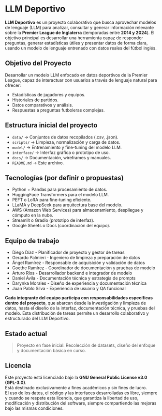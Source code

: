 # LLM Deportivo

**LLM Deportivo** es un proyecto colaborativo que busca aprovechar modelos de lenguaje (LLM) para analizar, consultar y generar información relevante sobre la **Premier League de Inglaterra** (temporadas entre **2014 y 2024**). El objetivo principal es desarrollar una herramienta capaz de responder preguntas, generar estadísticas útiles y presentar datos de forma clara, usando un modelo de lenguaje entrenado con datos reales del fútbol inglés.

## Objetivo del Proyecto

Desarrollar un modelo LLM enfocado en datos deportivos de la Premier League, capaz de interactuar con usuarios a través de lenguaje natural para ofrecer:
- Estadísticas de jugadores y equipos.
- Historiales de partidos.
- Datos comparativos y análisis.
- Respuestas a preguntas futboleras complejas.

## Estructura inicial del proyecto

- `data/` → Conjuntos de datos recopilados (.csv, .json).
- `scripts/` → Limpieza, normalización y carga de datos.
- `model/` → Entrenamiento y fine-tuning del modelo LLM.
- `interface/` → Interfaz gráfica o prototipo de uso.
- `docs/` → Documentación, wireframes y manuales.
- `README.md` → Este archivo.

## Tecnologías (por definir o propuestas)

- Python + Pandas para procesamiento de datos.
- HuggingFace Transformers para el modelo LLM.
- PEFT o LoRA para fine-tuning eficiente.
- LLaMA y DeepSeek para arquitectura base del modelo.
- AWS (Amazon Web Services) para almacenamiento, despliegue y cómputo en la nube.
- Streamlit o Gradio (prototipo de interfaz).
- Google Sheets o Docs (coordinación del equipo).

## Equipo de trabajo

- Diego Díaz - Planificador de proyecto y gestor de tareas
- Gerardo Palmieri - Ingeniero de limpieza y preparación de datos
- Ángel Ramírez - Responsable de adquisición y validación de datos
- Goethe Ramírez - Coordinador de documentación y pruebas de modelo
- Arturo Ríos - Desarrollador backend e integrador de modelo
- Daniel Ávila - Documentación técnica y estrategia de prompts
- Darynka Morales - Diseño de experiencia y documentación técnica
- Juan Pablo Silva - Experiencia de usuario y QA funcional

**Cada integrante del equipo participa con responsabilidades específicas dentro del proyecto**, que abarcan desde la investigación y limpieza de datos, hasta el diseño de la interfaz, documentación técnica, y pruebas del modelo. Esta distribución de tareas permite un desarrollo colaborativo y estructurado del LLM Deportivo.

## Estado actual

> Proyecto en fase inicial. Recolección de datasets, diseño del enfoque y documentación básica en curso.

## Licencia

Este proyecto está licenciado bajo la **GNU General Public License v3.0 (GPL-3.0)**.  
Está destinado exclusivamente a fines académicos y sin fines de lucro.  
El uso de los datos, el código y las interfaces desarrolladas es libre, siempre y cuando se respete esta licencia, que garantiza la libertad de uso, modificación y distribución del software, siempre compartiendo las mejoras bajo las mismas condiciones.
